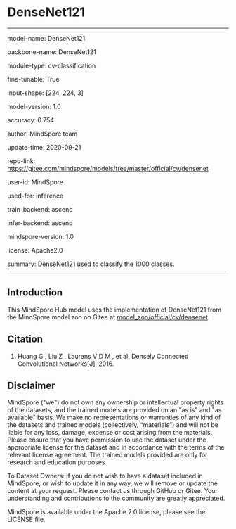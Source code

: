 # DenseNet121

---

model-name: DenseNet121

backbone-name: DenseNet121

module-type: cv-classification

fine-tunable: True

input-shape: [224, 224, 3]

model-version: 1.0

accuracy: 0.754

author: MindSpore team

update-time: 2020-09-21

repo-link: <https://gitee.com/mindspore/models/tree/master/official/cv/densenet>

user-id: MindSpore

used-for: inference

train-backend: ascend

infer-backend: ascend

mindspore-version: 1.0

license: Apache2.0

summary: DenseNet121 used to classify the 1000 classes.

---

## Introduction

This MindSpore Hub model uses the implementation of DenseNet121 from the MindSpore model zoo on Gitee at [model_zoo/official/cv/densenet](https://gitee.com/mindspore/models/tree/master/official/cv/densenet).

## Citation

1. Huang G , Liu Z , Laurens V D M , et al. Densely Connected Convolutional Networks[J]. 2016.

## Disclaimer

MindSpore ("we") do not own any ownership or intellectual property rights of the datasets, and the trained models are provided on an "as is" and "as available" basis. We make no representations or warranties of any kind of the datasets and trained models (collectively, “materials”) and will not be liable for any loss, damage, expense or cost arising from the materials. Please ensure that you have permission to use the dataset under the appropriate license for the dataset and in accordance with the terms of the relevant license agreement. The trained models provided are only for research and education purposes.

To Dataset Owners: If you do not wish to have a dataset included in MindSpore, or wish to update it in any way, we will remove or update the content at your request. Please contact us through GitHub or Gitee. Your understanding and contributions to the community are greatly appreciated.

MindSpore is available under the Apache 2.0 license, please see the LICENSE file.